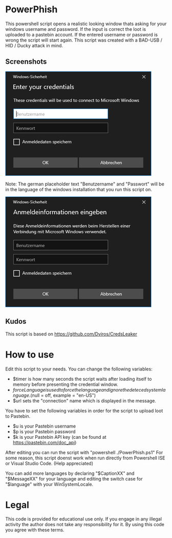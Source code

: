 # PowerPhish
This powershell script opens a realistic looking window thats asking for your windows username and password. If the input is correct the loot is uploaded to a pastebin account. If the entered username or password is wrong the script will start again. This script was created with a BAD-USB / HID / Ducky attack in mind. 

## Screenshots
![Window English](https://github.com/lu-ka/PowerPhish/blob/main/Screenshots/window_english.PNG)

Note: The german placeholder text "Benutzername" and "Passwort" will be in the language of the windows installation that you run this script on.

![Window German](https://github.com/lu-ka/PowerPhish/blob/main/Screenshots/window_german.PNG)

## Kudos
This script is based on https://github.com/Dviros/CredsLeaker

# How to use
Edit this script to your needs. You can change the following variables:
- $timer is how many seconds the script waits after loading itself to memory before presenting the credential window.
- $forceLanguage is used to force the language and ignore the deteced system language. ($null = off, example = "en-US")
- $url sets the "connection" name which is displayed in the message.

You have to set the following variables in order for the script to upload loot to Pastebin.
- $u is your Pastebin username
- $p is your Pastebin password
- $k is your Pastebin API key (can be found at https://pastebin.com/doc_api)

After editing you can run the script with "powershell ./PowerPhish.ps1"
For some reason, this script doenst work when run directly from Powershell ISE or Visual Studio Code. (Help appreciated)

You can add more languages by declaring "$CaptionXX" and "$MessageXX" for your language and editing the switch case for "$language" with your WinSystemLocale.

# Legal
This code is provided for educational use only. If you engage in any illegal activity the author does not take any responsibility for it. By using this code you agree with these terms.
